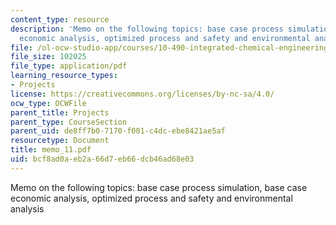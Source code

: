 ```yaml
---
content_type: resource
description: 'Memo on the following topics: base case process simulation, base case
  economic analysis, optimized process and safety and environmental analysis'
file: /ol-ocw-studio-app/courses/10-490-integrated-chemical-engineering-i-fall-2006/bcf8ad0aeb2a66d7eb66dcb46ad68e03_memo_11.pdf
file_size: 102025
file_type: application/pdf
learning_resource_types:
- Projects
license: https://creativecommons.org/licenses/by-nc-sa/4.0/
ocw_type: OCWFile
parent_title: Projects
parent_type: CourseSection
parent_uid: de8ff7b0-7170-f001-c4dc-ebe8421ae5af
resourcetype: Document
title: memo_11.pdf
uid: bcf8ad0a-eb2a-66d7-eb66-dcb46ad68e03
---
```

Memo on the following topics: base case process simulation, base case economic analysis, optimized process and safety and environmental analysis